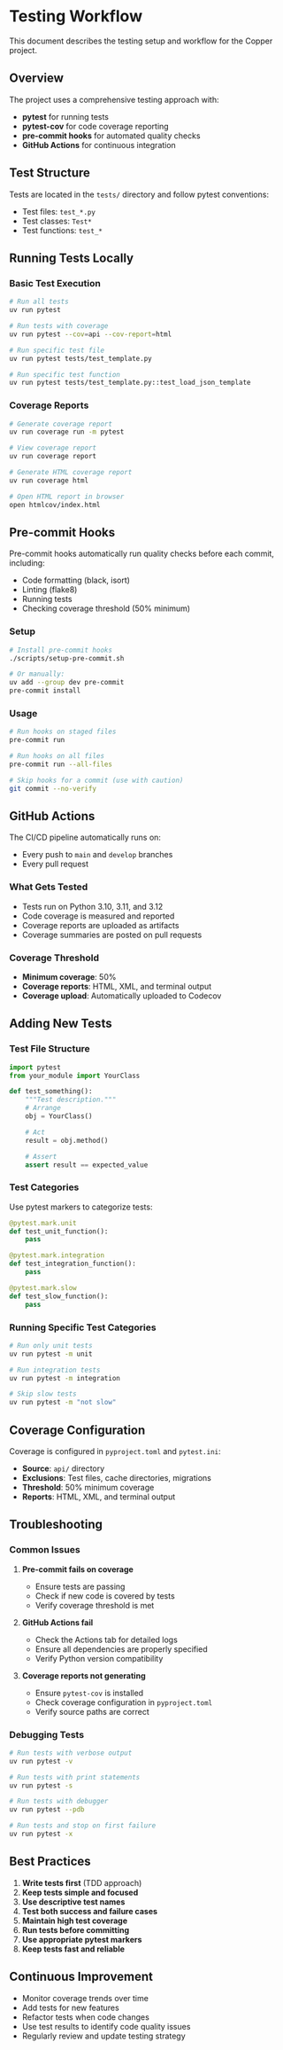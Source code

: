 # Testing Workflow

This document describes the testing setup and workflow for the Copper project.

## Overview

The project uses a comprehensive testing approach with:
- **pytest** for running tests
- **pytest-cov** for code coverage reporting
- **pre-commit hooks** for automated quality checks
- **GitHub Actions** for continuous integration

## Test Structure

Tests are located in the `tests/` directory and follow pytest conventions:
- Test files: `test_*.py`
- Test classes: `Test*`
- Test functions: `test_*`

## Running Tests Locally

### Basic Test Execution
```bash
# Run all tests
uv run pytest

# Run tests with coverage
uv run pytest --cov=api --cov-report=html

# Run specific test file
uv run pytest tests/test_template.py

# Run specific test function
uv run pytest tests/test_template.py::test_load_json_template
```

### Coverage Reports
```bash
# Generate coverage report
uv run coverage run -m pytest

# View coverage report
uv run coverage report

# Generate HTML coverage report
uv run coverage html

# Open HTML report in browser
open htmlcov/index.html
```

## Pre-commit Hooks

Pre-commit hooks automatically run quality checks before each commit, including:
- Code formatting (black, isort)
- Linting (flake8)
- Running tests
- Checking coverage threshold (50% minimum)

### Setup
```bash
# Install pre-commit hooks
./scripts/setup-pre-commit.sh

# Or manually:
uv add --group dev pre-commit
pre-commit install
```

### Usage
```bash
# Run hooks on staged files
pre-commit run

# Run hooks on all files
pre-commit run --all-files

# Skip hooks for a commit (use with caution)
git commit --no-verify
```

## GitHub Actions

The CI/CD pipeline automatically runs on:
- Every push to `main` and `develop` branches
- Every pull request

### What Gets Tested
- Tests run on Python 3.10, 3.11, and 3.12
- Code coverage is measured and reported
- Coverage reports are uploaded as artifacts
- Coverage summaries are posted on pull requests

### Coverage Threshold
- **Minimum coverage**: 50%
- **Coverage reports**: HTML, XML, and terminal output
- **Coverage upload**: Automatically uploaded to Codecov

## Adding New Tests

### Test File Structure
```python
import pytest
from your_module import YourClass

def test_something():
    """Test description."""
    # Arrange
    obj = YourClass()

    # Act
    result = obj.method()

    # Assert
    assert result == expected_value
```

### Test Categories
Use pytest markers to categorize tests:
```python
@pytest.mark.unit
def test_unit_function():
    pass

@pytest.mark.integration
def test_integration_function():
    pass

@pytest.mark.slow
def test_slow_function():
    pass
```

### Running Specific Test Categories
```bash
# Run only unit tests
uv run pytest -m unit

# Run integration tests
uv run pytest -m integration

# Skip slow tests
uv run pytest -m "not slow"
```

## Coverage Configuration

Coverage is configured in `pyproject.toml` and `pytest.ini`:

- **Source**: `api/` directory
- **Exclusions**: Test files, cache directories, migrations
- **Threshold**: 50% minimum coverage
- **Reports**: HTML, XML, and terminal output

## Troubleshooting

### Common Issues

1. **Pre-commit fails on coverage**
   - Ensure tests are passing
   - Check if new code is covered by tests
   - Verify coverage threshold is met

2. **GitHub Actions fail**
   - Check the Actions tab for detailed logs
   - Ensure all dependencies are properly specified
   - Verify Python version compatibility

3. **Coverage reports not generating**
   - Ensure `pytest-cov` is installed
   - Check coverage configuration in `pyproject.toml`
   - Verify source paths are correct

### Debugging Tests
```bash
# Run tests with verbose output
uv run pytest -v

# Run tests with print statements
uv run pytest -s

# Run tests with debugger
uv run pytest --pdb

# Run tests and stop on first failure
uv run pytest -x
```

## Best Practices

1. **Write tests first** (TDD approach)
2. **Keep tests simple and focused**
3. **Use descriptive test names**
4. **Test both success and failure cases**
5. **Maintain high test coverage**
6. **Run tests before committing**
7. **Use appropriate pytest markers**
8. **Keep tests fast and reliable**

## Continuous Improvement

- Monitor coverage trends over time
- Add tests for new features
- Refactor tests when code changes
- Use test results to identify code quality issues
- Regularly review and update testing strategy
